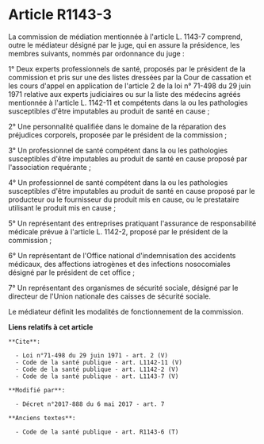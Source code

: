 # Article R1143-3

La commission de médiation mentionnée à l'article L. 1143-7 comprend, outre le médiateur désigné par le juge, qui en assure
la présidence, les membres suivants, nommés par ordonnance du juge : 

1° Deux experts professionnels de santé, proposés par le président de la commission et pris sur une des listes dressées par
la Cour de cassation et les cours d'appel en application de l'article 2 de la loi n° 71-498 du 29 juin 1971 relative aux
experts judiciaires ou sur la liste des médecins agréés mentionnée à l'article L. 1142-11 et compétents dans la ou les
pathologies susceptibles d'être imputables au produit de santé en cause ; 

2° Une personnalité qualifiée dans le domaine de la réparation des préjudices corporels, proposée par le président de la
commission ; 

3° Un professionnel de santé compétent dans la ou les pathologies susceptibles d'être imputables au produit de santé en cause
proposé par l'association requérante ; 

4° Un professionnel de santé compétent dans la ou les pathologies susceptibles d'être imputables au produit de santé en cause
proposé par le producteur ou le fournisseur du produit mis en cause, ou le prestataire utilisant le produit mis en cause ; 

5° Un représentant des entreprises pratiquant l'assurance de responsabilité médicale prévue à l'article L. 1142-2, proposé
par le président de la commission ; 

6° Un représentant de l'Office national d'indemnisation des accidents médicaux, des affections iatrogènes et des infections
nosocomiales désigné par le président de cet office ; 

7° Un représentant des organismes de sécurité sociale, désigné par le directeur de l'Union nationale des caisses de sécurité
sociale. 

Le médiateur définit les modalités de fonctionnement de la commission.

**Liens relatifs à cet article**

	**Cite**:

	  - Loi n°71-498 du 29 juin 1971 - art. 2 (V)
	  - Code de la santé publique - art. L1142-11 (V)
	  - Code de la santé publique - art. L1142-2 (V)
	  - Code de la santé publique - art. L1143-7 (V)

	**Modifié par**:

	  - Décret n°2017-888 du 6 mai 2017 - art. 7

	**Anciens textes**:

	  - Code de la santé publique - art. R1143-6 (T)
